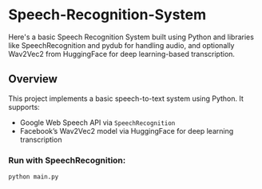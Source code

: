 # Speech-Recognition-System
Here's a basic Speech Recognition System built using Python and libraries like SpeechRecognition and pydub for handling audio, and optionally Wav2Vec2 from HuggingFace for deep learning-based transcription.

## Overview
This project implements a basic speech-to-text system using Python. It supports:
- Google Web Speech API via `SpeechRecognition`
- Facebook’s Wav2Vec2 model via HuggingFace for deep learning transcription

### Run with SpeechRecognition:
```bash
python main.py
